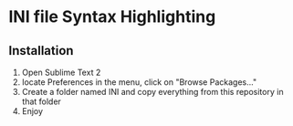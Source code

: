 INI file Syntax Highlighting
============================

Installation
------------

1. Open Sublime Text 2
2. locate Preferences in the menu, click on "Browse Packages..."
3. Create a folder named INI and copy everything from this repository in that folder
4. Enjoy